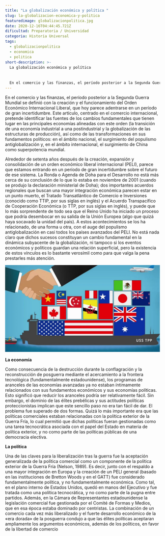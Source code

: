```yaml
---
title: "La globalización económica y política "
slug: la-globalizacion-economica-y-politica
featuredimage: globalizacionpolitica.jpg
date: 2020-12-16T04:44:45.721Z
dificultad: Preparatoria / Universidad
categoria: Historia Universal
tags:
  - globalizacionpolitica
  - economica
  - politica
short-description: >-
  La globalización económica y política 


  En el comercio y las finanzas, el período posterior a la Segunda Guerra Mundial se definió con la creación y el funcionamiento del Orden Económico Internacional Liberal
---
```

En el comercio y las finanzas, el período posterior a la Segunda Guerra Mundial se definió con la creación y el funcionamiento del Orden Económico Internacional Liberal, que hoy parece adentrarse en un período de gran incertidumbre. Este artículo, centrado en el comercio internacional, pretende identificar las fuentes de los cambios fundamentales que tienen lugar en las principales economías alineadas con este orden (la transición de una economía industrial a una postindustrial y la globalización de las estructuras de producción), así como de las transformaciones en sus fundamentos políticos: en el ámbito nacional, el surgimiento del populismo antiglobalización y, en el ámbito internacional, el surgimiento de China como superpotencia mundial.



Alrededor de setenta años después de la creación, expansión y consolidación de un orden económico liberal internacional (PELI), parece que estamos entrando en un período de gran incertidumbre sobre el futuro de ese sistema. La Ronda o Agenda de Doha para el Desarrollo no está más cerca de su conclusión de lo que lo estaba en noviembre de 2001 (cuando se produjo la declaración ministerial de Doha); dos importantes acuerdos regionales que buscan una mayor integración económica parecen estar en un punto muerto, el Tratado Transatlántico de Comercio e Inversiones (conocido como TTIP, por sus siglas en inglés) y el Acuerdo Transpacífico de Cooperación Económica (o TTP, por sus siglas en inglés), y puede que lo más sorprendente de todo sea que el Reino Unido ha iniciado un proceso que podría desembocar en su salida de la Unión Europea (algo que quizá haya socavado la unidad del país). A estos acontecimientos se los ha relacionado, de una forma u otra, con el auge del populismo antiglobalización en casi todos los países avanzados del PELI. No está nada claro que dichos sucesos constituyan un cambio fundamental en la dinámica subyacente de la globalización, ni tampoco si los eventos económicos y políticos guardan una relación superficial, pero la existencia de estos vínculos es lo bastante verosímil como para que valga la pena prestarles más atención.

![globalizacion](/static/assets/globalizacionpolitica.jpg "globalizacion")



**La economía** 

Como consecuencia de la destrucción durante la conflagración y la reconstrucción de posguerra mediante el acercamiento a la frontera tecnológica (fundamentalmente estadounidense), los programas de aranceles de las economías avanzadas ya no estaban íntimamente relacionados con sus fundamentos económicos y sus economías políticas. Esto significó que reducir los aranceles podría ser relativamente fácil. Sin embargo, el dominio de las élites prebélicas y sus actitudes políticas proteccionistas implican que este sencillo paso no era tan fácil de dar. El problema fue superado de dos formas. Quizá lo más importante era que las políticas comerciales estaban relacionadas con la política exterior de la Guerra Fría, lo cual permitió que dichas políticas fueran gestionadas como una tarea tecnocrática asociada con el papel del Estado en materia de política exterior, y no como parte de las políticas públicas de una democracia electiva.



**La política** 

Una de las claves para la liberalización tras la guerra fue la aceptación generalizada de la política comercial como un componente de la política exterior de la Guerra Fría (Nelson, 1989). Es decir, junto con el respaldo a una mayor integración en Europa y la creación de un PELI general (basado en las instituciones de Bretton Woods y en el GATT) fue considerado fundamentalmente política, y no fundamentalmente económica. Como tal, en el plano interno de Estados Unidos, quedó en manos del Ejecutivo y fue tratada como una política tecnocrática, y no como parte de la pugna entre partidos. Además, en la Cámara de Representantes estadounidense la legislación comercial fue gestionada por el Comité de Formas y Medios, que en esa época estaba dominado por centristas. La combinación de un comercio cada vez más liberalizado y el fuerte desarrollo económico de la «era dorada» de la posguerra condujo a que las élites políticas aceptaran ampliamente los argumentos económicos, además de los políticos, en favor de la libertad de comercio